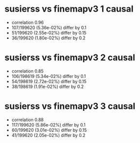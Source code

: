 # susierss vs finemapv3  1 causal

- correlation 0.96
- 107/199620 (5.36e-02%) differ by 0.1
- 51/199620 (2.55e-02%) differ by 0.15
- 36/199620 (1.80e-02%) differ by 0.2


# susierss vs finemapv3  2 causal

- correlation 0.85
- 106/198619 (5.34e-02%) differ by 0.1
- 54/198619 (2.72e-02%) differ by 0.15
- 38/198619 (1.91e-02%) differ by 0.2


# susierss vs finemapv3  3 causal

- correlation 0.88
- 117/199620 (5.86e-02%) differ by 0.1
- 60/199620 (3.01e-02%) differ by 0.15
- 41/199620 (2.05e-02%) differ by 0.2


